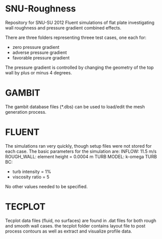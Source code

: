 SNU-Roughness
=============
Repository for SNU-SU 2012 Fluent simulations of flat plate investigating wall roughness and pressure gradient combined effects.

There are three folders representing threee test cases, one each for:
- zero pressure gradient
- adverse pressure gradient
- favorable pressure gradient

The pressure gradient is controlled by changing the geometry of the top wall by plus or minus 4 degrees.

GAMBIT
======
The gambit database files (*.dbs) can be used to load/edit the mesh generation process.

FLUENT
======
The simulations ran very quickly, though setup files were not stored for each case. The basic parameters for the simulation are:
INFLOW: 11.5 m/s
ROUGH_WALL: element height = 0.0004 m
TURB MODEL: k-omega
TURB BC:
- turb intensity = 1%
- viscosity ratio = 5

No other values needed to be specified.

TECPLOT
=======
Tecplot data files (fluid, no surfaces) are found in .dat files for both rough and smooth wall cases. the tecplot folder contains layout file to post process contours as well as extract and visualize profile data.
